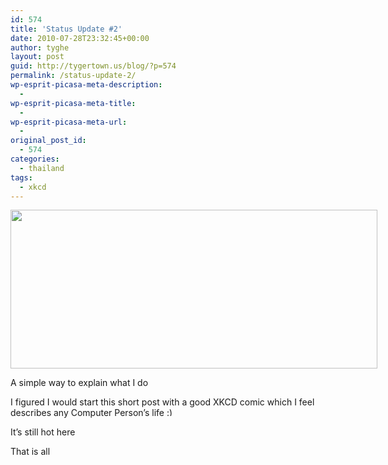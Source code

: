 ```yaml
---
id: 574
title: 'Status Update #2'
date: 2010-07-28T23:32:45+00:00
author: tyghe
layout: post
guid: http://tygertown.us/blog/?p=574
permalink: /status-update-2/
wp-esprit-picasa-meta-description:
  - 
wp-esprit-picasa-meta-title:
  - 
wp-esprit-picasa-meta-url:
  - 
original_post_id:
  - 574
categories:
  - thailand
tags:
  - xkcd
---
```

<div style="width: 597px" class="wp-caption aligncenter">
  <img title="Computer Problems" src="http://imgs.xkcd.com/comics/computer_problems.png" alt="" width="587" height="254" />
  
  <p class="wp-caption-text">
    A simple way to explain what I do
  </p>
</div>

I figured I would start this short post with a good XKCD comic which I feel describes any Computer Person&#8217;s life <img src="https://tygertown.us/wp-includes/images/smilies/simple-smile.png" alt=":)" class="wp-smiley" style="height: 1em; max-height: 1em;" />

It&#8217;s still hot here

That is all
